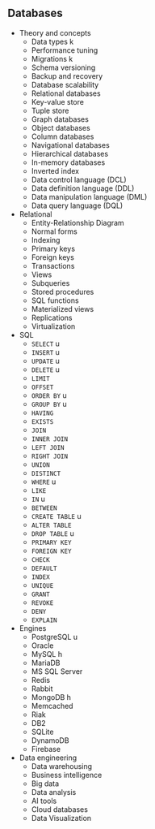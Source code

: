 ## Databases

- Theory and concepts
  - Data types k
  - Performance tuning
  - Migrations k
  - Schema versioning
  - Backup and recovery
  - Database scalability
  - Relational databases
  - Key-value store
  - Tuple store
  - Graph databases
  - Object databases
  - Column databases
  - Navigational databases
  - Hierarchical databases
  - In-memory databases
  - Inverted index
  - Data control language (DCL)
  - Data definition language (DDL)
  - Data manipulation language (DML)
  - Data query language (DQL)
- Relational
  - Entity-Relationship Diagram
  - Normal forms
  - Indexing
  - Primary keys
  - Foreign keys
  - Transactions
  - Views
  - Subqueries
  - Stored procedures
  - SQL functions
  - Materialized views
  - Replications
  - Virtualization
- SQL
  - `SELECT` u
  - `INSERT` u
  - `UPDATE` u
  - `DELETE` u
  - `LIMIT`
  - `OFFSET`
  - `ORDER BY` u
  - `GROUP BY` u
  - `HAVING`
  - `EXISTS`
  - `JOIN`
  - `INNER JOIN`
  - `LEFT JOIN`
  - `RIGHT JOIN`
  - `UNION`
  - `DISTINCT`
  - `WHERE` u
  - `LIKE`
  - `IN` u
  - `BETWEEN`
  - `CREATE TABLE` u
  - `ALTER TABLE`
  - `DROP TABLE` u
  - `PRIMARY KEY`
  - `FOREIGN KEY`
  - `CHECK`
  - `DEFAULT`
  - `INDEX`
  - `UNIQUE`
  - `GRANT`
  - `REVOKE`
  - `DENY`
  - `EXPLAIN`
- Engines
  - PostgreSQL u
  - Oracle
  - MySQL h
  - MariaDB
  - MS SQL Server
  - Redis
  - Rabbit
  - MongoDB h
  - Memcached
  - Riak
  - DB2
  - SQLite
  - DynamoDB
  - Firebase
- Data engineering
  - Data warehousing
  - Business intelligence
  - Big data
  - Data analysis
  - AI tools
  - Cloud databases
  - Data Visualization
